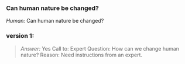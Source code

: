 ### Can human nature be changed?
*Human:* Can human nature be changed?
### version 1:
>*Answer:* Yes
>Call to: Expert
>Question: How can we change human nature?
>Reason: Need instructions from an expert.
